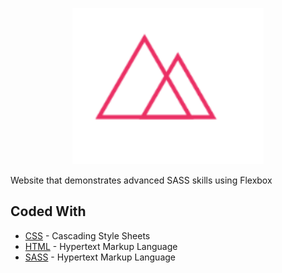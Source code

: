 <p align="center">
  <a href="https://ksoliven.github.io/trillo-flexbox-development/"><img src="img/trillo.png" height="250px"></a>
</p>

Website that demonstrates advanced SASS skills using Flexbox

## Coded With

* [CSS](https://www.w3.org/TR/CSS/#css) - Cascading Style Sheets
* [HTML](https://html.com/) - Hypertext Markup Language
* [SASS](https://sass-lang.com/) - Hypertext Markup Language
